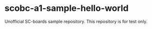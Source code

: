 # scobc-a1-sample-hello-world
Unofficial SC-boards sample repository. This repository is for test only.

